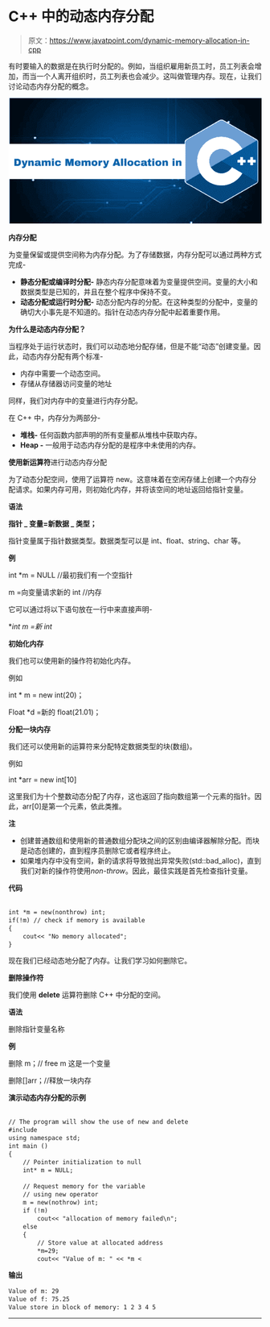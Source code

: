 # C++ 中的动态内存分配

> 原文：<https://www.javatpoint.com/dynamic-memory-allocation-in-cpp>

有时要输入的数据是在执行时分配的。例如，当组织雇用新员工时，员工列表会增加，而当一个人离开组织时，员工列表也会减少。这叫做管理内存。现在，让我们讨论动态内存分配的概念。

![Dynamic memory allocation in C++](img/ea9784a5bc4559e4c01ed9a067c42350.png)

**内存分配**

为变量保留或提供空间称为内存分配。为了存储数据，内存分配可以通过两种方式完成-

*   **静态分配或编译时分配-** 静态内存分配意味着为变量提供空间。变量的大小和数据类型是已知的，并且在整个程序中保持不变。
*   **动态分配或运行时分配-** 动态分配内存的分配。在这种类型的分配中，变量的确切大小事先是不知道的。指针在动态内存分配中起着重要作用。

**为什么是动态内存分配？**

当程序处于运行状态时，我们可以动态地分配存储，但是不能“动态”创建变量。因此，动态内存分配有两个标准-

*   内存中需要一个动态空间。
*   存储从存储器访问变量的地址

同样，我们对内存中的变量进行内存分配。

在 C++ 中，内存分为两部分-

*   **堆栈-** 任何函数内部声明的所有变量都从堆栈中获取内存。
*   **Heap -** 一般用于动态内存分配的是程序中未使用的内存。

**使用新运算符**进行动态内存分配

为了动态分配空间，使用了运算符 new。这意味着在空闲存储上创建一个内存分配请求。如果内存可用，则初始化内存，并将该空间的地址返回给指针变量。

**语法**

**指针 _ 变量=新数据 _ 类型；**

指针变量属于指针数据类型。数据类型可以是 int、float、string、char 等。

**例**

int *m = NULL //最初我们有一个空指针

m =向变量请求新的 int //内存

它可以通过将以下语句放在一行中来直接声明-

**int *m =新 int**

**初始化内存**

我们也可以使用新的操作符初始化内存。

例如

int * m = new int(20)；

Float *d =新的 float(21.01)；

**分配一块内存**

我们还可以使用新的运算符来分配特定数据类型的块(数组)。

例如

int *arr = new int[10]

这里我们为十个整数动态分配了内存，这也返回了指向数组第一个元素的指针。因此，arr[0]是第一个元素，依此类推。

**注**

*   创建普通数组和使用新的普通数组分配块之间的区别由编译器解除分配。而块是动态创建的，直到程序员删除它或者程序终止。
*   如果堆内存中没有空间，新的请求将导致抛出异常失败(std::bad_alloc)，直到我们对新的操作符使用*non-throw*。因此，最佳实践是首先检查指针变量。

**代码**

```

int *m = new(nonthrow) int;
if(!m) // check if memory is available 
{
	cout<< "No memory allocated";
}

```

现在我们已经动态地分配了内存。让我们学习如何删除它。

**删除操作符**

我们使用 **delete** 运算符删除 C++ 中分配的空间。

**语法**

删除指针变量名称

**例**

删除 m；// free m 这是一个变量

删除[]arr；//释放一块内存

**演示动态内存分配的示例**

```

// The program will show the use of new and delete
#include 
using namespace std;
int main ()
{
	// Pointer initialization to null
	int* m = NULL;

	// Request memory for the variable
	// using new operator
	m = new(nothrow) int;
	if (!m)
		cout<< "allocation of memory failed\n";
	else
	{
		// Store value at allocated address
		*m=29;
		cout<< "Value of m: " << *m <
```

**输出**

```
Value of m: 29
Value of f: 75.25
Value store in block of memory: 1 2 3 4 5     

```

* * *